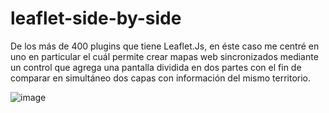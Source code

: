 # leaflet-side-by-side
De los más de 400 plugins que tiene Leaflet.Js, en éste caso me centré en uno en particular el cuál permite crear mapas web sincronizados mediante un control que agrega una pantalla dividida en dos partes con el fin de comparar en simultáneo dos capas con información del mismo territorio.

![image](https://user-images.githubusercontent.com/62431281/168402152-c074525e-5281-48b4-bdbe-7e37e47bbbbf.png)


